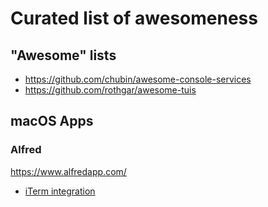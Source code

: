 # Curated list of awesomeness

## "Awesome" lists

- https://github.com/chubin/awesome-console-services
- https://github.com/rothgar/awesome-tuis

## macOS Apps

### Alfred

https://www.alfredapp.com/

- [iTerm integration](https://github.com/vitorgalvao/custom-alfred-iterm-scripts)
